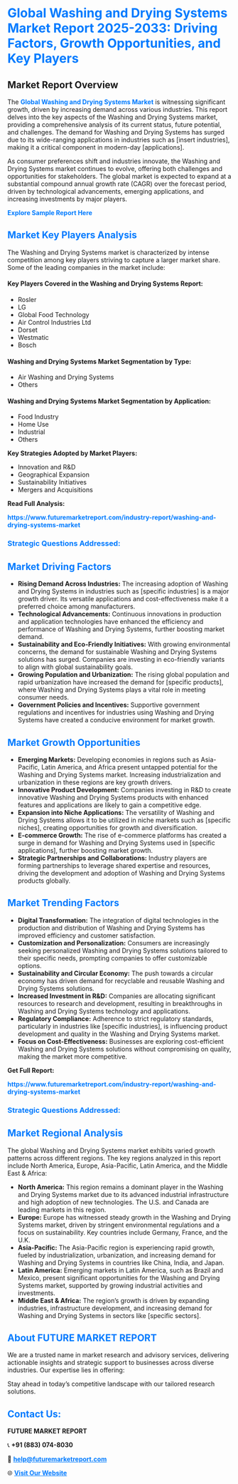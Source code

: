 <h1 style="color: #007BFF;">Global Washing and Drying Systems Market Report 2025-2033: Driving Factors, Growth Opportunities, and Key Players</h1>

<section id="overview">
<h2>Market Report Overview</h2>
<p>The <a href="https://www.futuremarketreport.com/industry-report/washing-and-drying-systems-market" style="color: #007BFF; text-decoration: none;"><strong>Global Washing and Drying Systems Market</strong></a> is witnessing significant growth, driven by increasing demand across various industries. This report delves into the key aspects of the Washing and Drying Systems market, providing a comprehensive analysis of its current status, future potential, and challenges. The demand for Washing and Drying Systems has surged due to its wide-ranging applications in industries such as [insert industries], making it a critical component in modern-day [applications].</p>
<p>As consumer preferences shift and industries innovate, the Washing and Drying Systems market continues to evolve, offering both challenges and opportunities for stakeholders. The global market is expected to expand at a substantial compound annual growth rate (CAGR) over the forecast period, driven by technological advancements, emerging applications, and increasing investments by major players.</p>
</section>

<section id="overview">
<p><a href="https://www.futuremarketreport.com/request-sample/reportId=84680" style="color: #007BFF; text-decoration: none;"><strong>Explore Sample Report Here</strong></a></p>
</section>

<section id="key-players">
<h2 style="color: #007BFF;">Market Key Players Analysis</h2>
<p>The Washing and Drying Systems market is characterized by intense competition among key players striving to capture a larger market share. Some of the leading companies in the market include:</p>
<h4>Key Players Covered in the Washing and Drying Systems Report:</h4>
<ul><li>Rosler</li><li>LG</li><li>Global Food Technology</li><li>Air Control Industries Ltd</li><li>Dorset</li><li>Westmatic</li><li>Bosch</li></ul>
<h4>Washing and Drying Systems Market Segmentation by Type:</h4>
<ul><li>Air Washing and Drying Systems</li><li>Others</li></ul>

<h4>Washing and Drying Systems Market Segmentation by Application:</h4>
<ul><li>Food Industry</li><li>Home Use</li><li>Industrial</li><li>Others</li></ul>
<p><strong>Key Strategies Adopted by Market Players:</strong></p>
<ul>
<li>Innovation and R&D</li>
<li>Geographical Expansion</li>
<li>Sustainability Initiatives</li>
<li>Mergers and Acquisitions</li>
</ul>
</section>

<section>
<p><strong>Read Full Analysis: </strong></p><a href="https://www.futuremarketreport.com/industry-report/washing-and-drying-systems-market" style="color: #007BFF; text-decoration: none;"><strong>https://www.futuremarketreport.com/industry-report/washing-and-drying-systems-market</strong></a>
<h3 style="color: #007BFF;">Strategic Questions Addressed:</h3>
</section>

<section id="driving-factors">
<h2 style="color: #007BFF;">Market Driving Factors</h2>
<ul>
<li><strong>Rising Demand Across Industries:</strong> The increasing adoption of Washing and Drying Systems in industries such as [specific industries] is a major growth driver. Its versatile applications and cost-effectiveness make it a preferred choice among manufacturers.</li>
<li><strong>Technological Advancements:</strong> Continuous innovations in production and application technologies have enhanced the efficiency and performance of Washing and Drying Systems, further boosting market demand.</li>
<li><strong>Sustainability and Eco-Friendly Initiatives:</strong> With growing environmental concerns, the demand for sustainable Washing and Drying Systems solutions has surged. Companies are investing in eco-friendly variants to align with global sustainability goals.</li>
<li><strong>Growing Population and Urbanization:</strong> The rising global population and rapid urbanization have increased the demand for [specific products], where Washing and Drying Systems plays a vital role in meeting consumer needs.</li>
<li><strong>Government Policies and Incentives:</strong> Supportive government regulations and incentives for industries using Washing and Drying Systems have created a conducive environment for market growth.</li>
</ul>
</section>

<section id="growth-opportunities">
<h2 style="color: #007BFF;">Market Growth Opportunities</h2>
<ul>
<li><strong>Emerging Markets:</strong> Developing economies in regions such as Asia-Pacific, Latin America, and Africa present untapped potential for the Washing and Drying Systems market. Increasing industrialization and urbanization in these regions are key growth drivers.</li>
<li><strong>Innovative Product Development:</strong> Companies investing in R&D to create innovative Washing and Drying Systems products with enhanced features and applications are likely to gain a competitive edge.</li>
<li><strong>Expansion into Niche Applications:</strong> The versatility of Washing and Drying Systems allows it to be utilized in niche markets such as [specific niches], creating opportunities for growth and diversification.</li>
<li><strong>E-commerce Growth:</strong> The rise of e-commerce platforms has created a surge in demand for Washing and Drying Systems used in [specific applications], further boosting market growth.</li>
<li><strong>Strategic Partnerships and Collaborations:</strong> Industry players are forming partnerships to leverage shared expertise and resources, driving the development and adoption of Washing and Drying Systems products globally.</li>
</ul>
</section>

<section id="trending-factors">
<h2 style="color: #007BFF;">Market Trending Factors</h2>
<ul>
<li><strong>Digital Transformation:</strong> The integration of digital technologies in the production and distribution of Washing and Drying Systems has improved efficiency and customer satisfaction.</li>
<li><strong>Customization and Personalization:</strong> Consumers are increasingly seeking personalized Washing and Drying Systems solutions tailored to their specific needs, prompting companies to offer customizable options.</li>
<li><strong>Sustainability and Circular Economy:</strong> The push towards a circular economy has driven demand for recyclable and reusable Washing and Drying Systems solutions.</li>
<li><strong>Increased Investment in R&D:</strong> Companies are allocating significant resources to research and development, resulting in breakthroughs in Washing and Drying Systems technology and applications.</li>
<li><strong>Regulatory Compliance:</strong> Adherence to strict regulatory standards, particularly in industries like [specific industries], is influencing product development and quality in the Washing and Drying Systems market.</li>
<li><strong>Focus on Cost-Effectiveness:</strong> Businesses are exploring cost-efficient Washing and Drying Systems solutions without compromising on quality, making the market more competitive.</li>
</ul>
</section>

<section>
<p><strong>Get Full Report: </strong></p><a href="https://www.futuremarketreport.com/industry-report/washing-and-drying-systems-market" style="color: #007BFF; text-decoration: none;"><strong>https://www.futuremarketreport.com/industry-report/washing-and-drying-systems-market</strong></a>
<h3 style="color: #007BFF;">Strategic Questions Addressed:</h3>
</section>


<section id="regional-analysis">
<h2 style="color: #007BFF;">Market Regional Analysis</h2>
<p>The global Washing and Drying Systems market exhibits varied growth patterns across different regions. The key regions analyzed in this report include North America, Europe, Asia-Pacific, Latin America, and the Middle East & Africa:</p>
<ul>
<li><strong>North America:</strong> This region remains a dominant player in the Washing and Drying Systems market due to its advanced industrial infrastructure and high adoption of new technologies. The U.S. and Canada are leading markets in this region.</li>
<li><strong>Europe:</strong> Europe has witnessed steady growth in the Washing and Drying Systems market, driven by stringent environmental regulations and a focus on sustainability. Key countries include Germany, France, and the U.K.</li>
<li><strong>Asia-Pacific:</strong> The Asia-Pacific region is experiencing rapid growth, fueled by industrialization, urbanization, and increasing demand for Washing and Drying Systems in countries like China, India, and Japan.</li>
<li><strong>Latin America:</strong> Emerging markets in Latin America, such as Brazil and Mexico, present significant opportunities for the Washing and Drying Systems market, supported by growing industrial activities and investments.</li>
<li><strong>Middle East & Africa:</strong> The region’s growth is driven by expanding industries, infrastructure development, and increasing demand for Washing and Drying Systems in sectors like [specific sectors].</li>
</ul>
</section>

<footer>
<h2 style="color: #007BFF;">About FUTURE MARKET REPORT</h2>
<p>We are a trusted name in market research and advisory services, delivering actionable insights and strategic support to businesses across diverse industries. Our expertise lies in offering:</p>

<p>Stay ahead in today’s competitive landscape with our tailored research solutions.</p>

<h2 style="color: #007BFF;">Contact Us:</h2>
<p><strong>FUTURE MARKET REPORT</strong></p>
<p>📞 <strong>+91 (883) 074-8030</strong></p>
<p>📧 <strong><a href="mailto:help@futuremarketreport.com" style="color: #007BFF;">help@futuremarketreport.com</a></strong></p>
<p>🌐 <strong><a href="https://www.futuremarketreport.com/" style="color: #007BFF;">Visit Our Website</a></strong></p>
</footer>